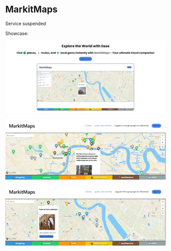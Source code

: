 # MarkitMaps

Service suspended

Showcase:

![Showcase image](./showcase/homepage.jpeg)

![Showcase image](./showcase/london.jpeg)

![Showcase image](./showcase/tartu.jpeg)
